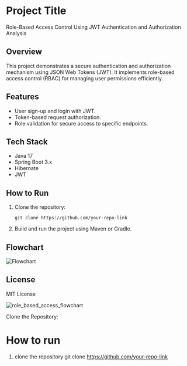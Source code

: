 # Project Title
Role-Based Access Control Using JWT Authentication and Authorization Analysis

## Overview
This project demonstrates a secure authentication and authorization mechanism using JSON Web Tokens (JWT). It implements role-based access control (RBAC) for managing user permissions efficiently.

## Features
- User sign-up and login with JWT.
- Token-based request authorization.
- Role validation for secure access to specific endpoints.

## Tech Stack
- Java 17
- Spring Boot 3.x
- Hibernate
- JWT

## How to Run
1. Clone the repository:
   ```
   git clone https://github.com/your-repo-link
   ```
2. Build and run the project using Maven or Gradle.

## Flowchart
![Flowchart](flowchart.png)

## License
MIT License

![role_based_access_flowchart](https://github.com/user-attachments/assets/3e6a335c-5910-456f-b418-b8ac6fdb789b)

Clone the Repository:
# How to run
1. clone the repository
git clone https://github.com/your-repo-link


